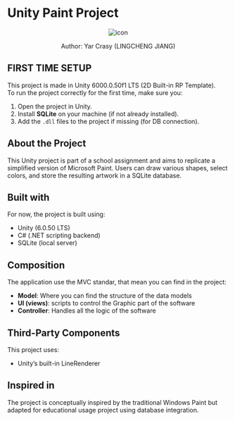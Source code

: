 # Unity Paint Project

<div align="center">
  <img align="center" class="header-icon" src="./public/imgs/icon-imgs/lcj-icon.jpg" alt="icon" />
  <p>Author: Yar Crasy (LINGCHENG JIANG)</p>
</div>

## FIRST TIME SETUP
This project is made in Unity 6000.0.50f1 LTS (2D Built-in RP Template).  
To run the project correctly for the first time, make sure you:

1. Open the project in Unity.
2. Install **SQLite** on your machine (if not already installed).
3. Add the `.dll` files to the project if missing (for DB connection).

## About the Project
<p>
 This Unity project is part of a school assignment and aims to replicate a simplified version of Microsoft Paint. 
 Users can draw various shapes, select colors, and store the resulting artwork in a SQLite database.
</p>

## Built with
For now, the project is built using:
* Unity (6.0.50 LTS)
* C# (.NET scripting backend)
* SQLite (local server)

## Composition
The application use the MVC standar, that mean you can find in the project:
* **Model**: Where you can find the structure of the data models
* **UI (views)**: scripts to control the Graphic part of the software
* **Controller**: Handles all the logic of the software

## Third-Party Components
This project uses:
* Unity’s built-in LineRenderer

## Inspired in
<p>The project is conceptually inspired by the traditional Windows Paint but adapted for educational usage project using database integration.</p> 

